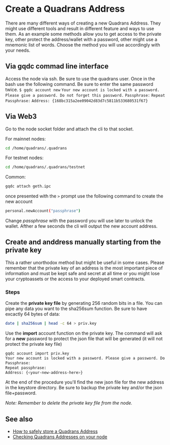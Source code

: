 Create a Quadrans Address
=========================

There are many different ways of creating a new Quadrans Address. They might use different tools and result in different feature and ways to use them. As an example some methods allow you to get access to the private key, other protect the address/wallet with a password, other might use a mnemonic list of words. Choose the method you will use accordingly with your needs.

## Via gqdc commad line interface

Access the node via ssh. Be sure to use the quadrans user. Once in the
bash use the following command. Be sure to enter the same password
twice. `$ gqdc account new`
`Your new account is locked with a password. Please give a password. Do not forget this password.`
`Passphrase:` `Repeat Passphrase:`
`Address: {168bc315a2ee09042d83d7c5811b533680531f67}`

## Via Web3

Go to the node socket folder and attach the cli to that socket.

For mainnet nodes:

``` bash
cd /home/quadrans/.quadrans
``` 

For testnet nodes:

``` bash
cd /home/quadrans/.quadrans/testnet
``` 

Common:

``` bash
gqdc attach geth.ipc
``` 

once presented with the `>` prompt use the following command to create the new account

``` bash
personal.newAccount("passphrase")
``` 

Change *passphrase* with the password you will use later to unlock the wallet. Afther a few seconds the cli will output the new account address.

## Create and anddress manually starting from the private key

This a rather unorthodox method but might be useful in some cases. Please remember that the private key of an address is the most important piece of information and must be kept safe and secret at all time or you might lose your cryptoassets or the access to your deployed smart contracts.

### Steps

Create the **private key file** by generating 256 random bits in a file. You can pipe any data you want to the sha256sum function. Be sure to have excactly 64 bytes of data:

``` bash
date | sha256sum | head -c 64 > priv.key
``` 

Use the **import** account function on the private key. The command will ask for a **new** password to protect the json file that will be generated (it will not protect the private key file)

``` bash
gqdc account import priv.key
Your new account is locked with a password. Please give a password. Do not forget this password.
Passphrase: 
Repeat passphrase: 
Address: {<your-new-address-here>}
``` 

At the end of the procedure you\'ll find the new json file for the new address in the keystore directory. Be sure to backup the private key and/or the json file+password.

*Note: Remember to delete the private key file from the node.*

## See also

* [How to safely store a Quadrans Address](storage)
* [Checking Quadrans Addresses on your node](check)
